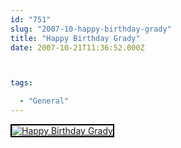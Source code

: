 ```yaml
---
id: "751"
slug: "2007-10-happy-birthday-grady"
title: "Happy Birthday Grady"
date: 2007-10-21T11:36:52.000Z



tags:

  - "General"
---
```

<div class="sqs-html-content">
  <div style="float: left; margin-right: 10px; margin-bottom: 10px;"> <a href="http://www.flickr.com/photos/mclazarus/1673438043/" title="Happy Birthday Grady"><img src="http://farm3.static.flickr.com/2290/1673438043_55d9534a25_m.jpg" alt="Happy Birthday Grady" style="border: solid 2px #000000;" /></a>
</div>
<p><br clear="all" /></p>
</div>
